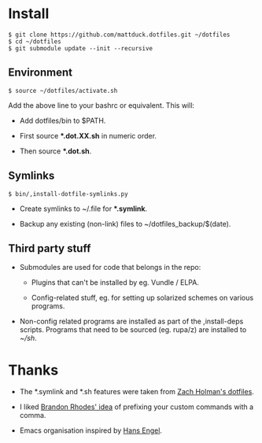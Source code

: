 # Install

    $ git clone https://github.com/mattduck.dotfiles.git ~/dotfiles
    $ cd ~/dotfiles
    $ git submodule update --init --recursive


## Environment

    $ source ~/dotfiles/activate.sh

Add the above line to your bashrc or equivalent. This will:

- Add dotfiles/bin to $PATH. 

- First source __\*.dot.XX.sh__ in numeric order.

- Then source __\*.dot.sh__. 


## Symlinks

    $ bin/,install-dotfile-symlinks.py

- Create symlinks to ~/.file for __\*.symlink__.

- Backup any existing (non-link) files to ~/dotfiles_backup/$(date).


## Third party stuff

- Submodules are used for code that belongs in the repo:

    - Plugins that can't be installed by eg. Vundle / ELPA.

    - Config-related stuff, eg. for setting up solarized schemes on
      various programs.

- Non-config related programs are installed as part of the ,install-deps scripts.
  Programs that need to be sourced (eg.  rupa/z) are installed to *~/sh*. 


# Thanks

- The \*.symlink and \*.sh features were taken from [Zach Holman's
  dotfiles](https://github.com/holman/dotfiles).

- I liked [Brandon Rhodes' idea](https://github.com/brandon-rhodes/homedir) of
  prefixing your custom commands with a comma. 

- Emacs organisation inspired by [Hans Engel](https://github.com/hans/dotfiles).
